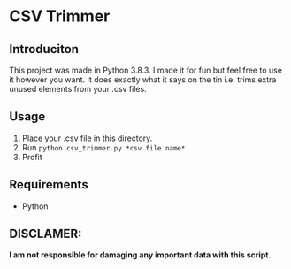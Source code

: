 # CSV Trimmer

## Introduciton
This project was made in Python 3.8.3. I made it for fun but feel free to use it however you want.
It does exactly what it says on the tin i.e. trims extra unused elements from your .csv files.
## Usage
1. Place your .csv file in this directory.
2. Run ```python csv_trimmer.py *csv file name*```
3. Profit
## Requirements
* Python
## DISCLAMER:
**I am not responsible for damaging any important data with this script.**
